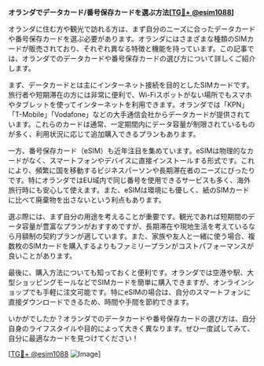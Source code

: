 **オランダでデータカード/番号保存カードを選ぶ方法[[TG💪+ @esim1088](https://t.me/s/esim1088)]**

オランダに住む方や観光で訪れる方は、まず自分のニーズに合ったデータカードや番号保存カードを選ぶ必要があります。オランダにはさまざまな種類のSIMカードが販売されており、それぞれ異なる特徴と機能を持っています。この記事では、オランダでのデータカードや番号保存カードの選び方について詳しくご紹介します。

まず、データカードとは主にインターネット接続を目的としたSIMカードです。旅行者や短期滞在の方には非常に便利で、Wi-Fiスポットがない場所でもスマホやタブレットを使ってインターネットを利用できます。オランダでは「KPN」「T-Mobile」「Vodafone」などの大手通信会社からデータカードが提供されています。これらのカードは通常、一定期間内にデータ容量が制限されているものが多く、利用状況に応じて追加購入できるプランもあります。

一方、番号保存カード（eSIM）も近年注目を集めています。eSIMは物理的なカードがなく、スマートフォンやデバイスに直接インストールする形式です。これにより、頻繁に国を移動するビジネスパーソンや長期滞在者のニーズにぴったりです。特にオランダではEU域内で同じ番号を使用できるサービスも多く、海外旅行時にも安心して使えます。また、eSIMは環境にも優しく、紙のSIMカードに比べて廃棄物を出さないという利点もあります。

選ぶ際には、まず自分の用途を考えることが重要です。観光であれば短期間のデータ容量が豊富なプランがおすすめですが、長期滞在や現地生活を考えているなら月額制の契約プランが適しています。また、家族や友人と一緒に使う場合、複数枚のSIMカードを購入するよりもファミリープランがコストパフォーマンスが良いことがあります。

最後に、購入方法についても知っておくと便利です。オランダでは空港や駅、大型ショッピングモールなどでSIMカードを簡単に購入できますが、オンラインショップでも手軽に注文可能です。特にeSIMの場合は、自分のスマートフォンに直接ダウンロードできるため、時間や手間を節約できます。

いかがでしたか？オランダでのデータカードや番号保存カードの選び方は、自分自身のライフスタイルや目的によって大きく異なります。ぜひ一度試してみて、自分に最適なカードを見つけてください！

[[TG💪+ @esim1088](https://t.me/s/esim1088) ![Image](https://i.postimg.cc/Y0z9fWf4/image.png)]